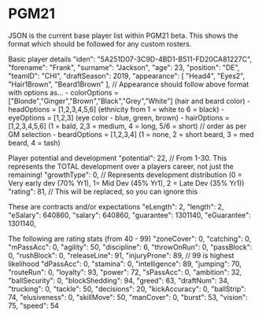 # PGM21

JSON is the current base player list within PGM21 beta. This shows the format which should be followed for any custom rosters.

Basic player details
    "iden": "5A251D07-3C9D-4BD1-B511-FD20CA81227C",
    "forename": "Frank",
    "surname": "Jackson",
    "age": 23,
    "position": "DE",
    "teamID": "CHI",
    "draftSeason": 2019,
    "appearance": [
      "Head4",
      "Eyes2",
      "Hair1Brown",
      "Beard1Brown"
    ],
    // Appearance should follow above format with options as...
    - colorOptions = ["Blonde","Ginger","Brown","Black","Grey","White"] (hair and beard color)
    - headOptions = [1,2,3,4,5,6] (ethnicity from 1 = white to 6 = black) 
    - eyeOptions = [1,2,3] (eye color - blue, green, brown)
    - hairOptions = [1,2,3,4,5,6] (1 = bald, 2,3 = medium, 4 = long, 5/6 = short) // order as per GM selection
    - beardOptions = [1,2,3,4] (1 = none, 2 = short beard, 3 = med beard, 4 = tash)
    
Player potential and development
    "potential": 22, // From 1-30. This represents the TOTAL development over a players career, not just the remaining!
    "growthType": 0, // Represents development distribution (0 = Very early dev (70% Yr1), 1= Mid Dev (45% Yr1), 2 = Late Dev (35% Yr1))
    "rating": 81, // This will be replaced, so you can ignore this
    
These are contracts and/or expectations
    "eLength": 2,
    "length": 2,
    "eSalary": 640860,
    "salary": 640860,
    "guarantee": 1301140,
    "eGuarantee": 1301140,

The following are rating stats (from 40 - 99)
    "zoneCover": 0,
    "catching": 0,
    "mPassAcc": 0,
    "agility": 50,
    "discipline": 6,
    "throwOnRun": 0,
    "passBlock": 0,
    "rushBlock": 0,
    "releaseLine": 91,
    "injuryProne": 89, // 99 is highest likelihood
    "dPassAcc": 0,
    "stamina": 0,
    "intelligence": 89,
    "jumping": 70,
    "routeRun": 0,
    "loyalty": 93,
    "power": 72,
    "sPassAcc": 0,
    "ambition": 32,
    "ballSecurity": 0,
    "blockShedding": 94,
    "greed": 63,
    "draftNum": 34,
    "trucking": 0,
    "tackle": 50,
    "decisions": 20,
    "kickAccuracy": 0,
    "ballStrip": 74,
    "elusiveness": 0,
    "skillMove": 50,
    "manCover": 0,
    "burst": 53,
    "vision": 75,
    "speed": 54
